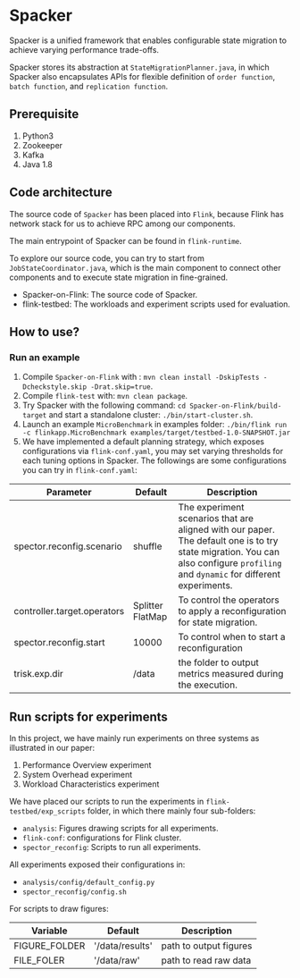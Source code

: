 # Spacker

Spacker is a unified framework that enables configurable state migration to achieve varying performance trade-offs.

Spacker stores its abstraction at `StateMigrationPlanner.java`, in which Spacker also encapsulates APIs for flexible definition of `order function`,  `batch function`, and `replication function`.

## Prerequisite

1. Python3
2. Zookeeper
3. Kafka
4. Java 1.8

## Code architecture

The source code of `Spacker` has been placed into `Flink`, because Flink has network stack for us to achieve RPC among our components.

The main entrypoint of Spacker can be found in `flink-runtime`.

To explore our source code, you can try to start from `JobStateCoordinator.java`, which is the main component to connect other components and  to execute state migration in fine-grained.

- Spacker-on-Flink: The source code of Spacker.
- flink-testbed: The workloads and experiment scripts used for evaluation.

## How to use?

### Run an example

1. Compile `Spacker-on-Flink` with : `mvn clean install -DskipTests -Dcheckstyle.skip -Drat.skip=true`.
2. Compile `flink-test` with: `mvn clean package`.
3. Try Spacker with the following command: `cd Spacker-on-Flink/build-target`  and start a standalone cluster: `./bin/start-cluster.sh`.
4. Launch an example `MicroBenchmark`  in  examples folder: `./bin/flink run -c flinkapp.MicroBenchmark examples/target/testbed-1.0-SNAPSHOT.jar`
5. We have implemented a default planning strategy, which exposes configurations via `flink-conf.yaml`, you may set varying thresholds for each tuning options in Spacker. The followings are some configurations you can try in `flink-conf.yaml`:

| Parameter                   | Default          | Description                                                  |
| --------------------------- | ---------------- | ------------------------------------------------------------ |
| spector.reconfig.scenario   | shuffle          | The experiment scenarios that are aligned with our paper. The default one is to try state migration. You can also configure `profiling` and `dynamic` for different experiments. |
| controller.target.operators | Splitter FlatMap | To control the operators to apply a reconfiguration for state migration. |
| spector.reconfig.start      | 10000            | To control when to start a reconfiguration                   |
| trisk.exp.dir               | /data            | the folder to output metrics measured during the execution.  |

## Run scripts for experiments

In this project, we have mainly run experiments on three systems as illustrated in our paper:

1. Performance Overview experiment
2. System Overhead experiment
3. Workload Characteristics experiment

We have placed our scripts to run the experiments in `flink-testbed/exp_scripts` folder, in which there mainly four sub-folders:

- `analysis`: Figures drawing scripts for all experiments.
- `flink-conf`: configurations for Flink cluster.
- `spector_reconfig`: Scripts to run all experiments.

All experiments exposed their configurations in:

- `analysis/config/default_config.py`
- `spector_reconfig/config.sh`

For scripts to draw figures:

| Variable      | Default         | Description            |
| ------------- | --------------- | ---------------------- |
| FIGURE_FOLDER | '/data/results' | path to output figures |
| FILE_FOLER    | '/data/raw'     | path to read raw data  |

